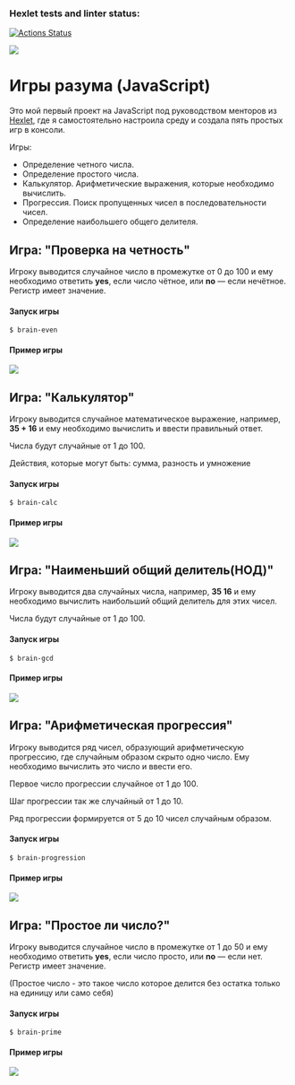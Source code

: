 ### Hexlet tests and linter status:

[![Actions Status](https://github.com/ShanyAilurus/frontend-project-44/workflows/hexlet-check/badge.svg)](https://github.com/ShanyAilurus/frontend-project-44/actions)

<a href="https://codeclimate.com/github/ShanyAilurus/frontend-project-44/maintainability"><img src="https://api.codeclimate.com/v1/badges/66fdda5c04fa1017d028/maintainability" /></a>

# Игры разума (JavaScript)

Это мой первый проект на JavaScript под руководством менторов из <a href="https://ru.hexlet.io/">Hexlet</a>, где я самостоятельно настроила среду и создала пять простых игр в консоли.

Игры:

- Определение четного числа.
- Определение простого числа.
- Калькулятор. Арифметические выражения, которые необходимо вычислить.
- Прогрессия. Поиск пропущенных чисел в последовательности чисел.
- Определение наибольшего общего делителя.

## Игра: "Проверка на четность"

Игроку выводится случайное число в промежутке от 0 до 100 и ему необходимо ответить **yes**, если число чётное, или **no** — если нечётное. Регистр имеет значение.

#### Запуск игры

```
$ brain-even
```

#### Пример игры

<a href="https://asciinema.org/a/578560" target="_blank"><img src="https://asciinema.org/a/578560.svg" /></a>

## Игра: "Калькулятор"

Игроку выводится случайное математическое выражение, например, **35 + 16** и ему необходимо вычислить и ввести правильный ответ.

Числа будут случайные от 1 до 100.

Действия, которые могут быть: сумма, разность и умножение

#### Запуск игры

```
$ brain-calc
```

#### Пример игры

<a href="https://asciinema.org/a/579127" target="_blank"><img src="https://asciinema.org/a/579127.svg" /></a>

## Игра: "Наименьший общий делитель(НОД)"

Игроку выводится два случайных числа, например, **35 16** и ему необходимо вычислить наибольший общий делитель для этих чисел.

Числа будут случайные от 1 до 100.

#### Запуск игры

```
$ brain-gcd
```

#### Пример игры

<a href="https://asciinema.org/a/579128" target="_blank"><img src="https://asciinema.org/a/579128.svg" /></a>

## Игра: "Арифметическая прогрессия"

Игроку выводится ряд чисел, образующий арифметическую прогрессию, где случайным образом скрыто одно число. Ему необходимо вычислить это число и ввести его.

Первое число прогрессии случайное от 1 до 100.

Шаг прогрессии так же случайный от 1 до 10.

Ряд прогрессии формируется от 5 до 10 чисел случайным образом.

#### Запуск игры

```
$ brain-progression
```

#### Пример игры

<a href="https://asciinema.org/a/579137" target="_blank"><img src="https://asciinema.org/a/579137.svg" /></a>

## Игра: "Простое ли число?"

Игроку выводится случайное число в промежутке от 1 до 50 и ему необходимо ответить **yes**, если число просто, или **no** — если нет. Регистр имеет значение.

(Простое число - это такое число которое делится без остатка только на единицу или само себя)

#### Запуск игры

```
$ brain-prime
```

#### Пример игры

<a href="https://asciinema.org/a/579139" target="_blank"><img src="https://asciinema.org/a/579139.svg" /></a>
